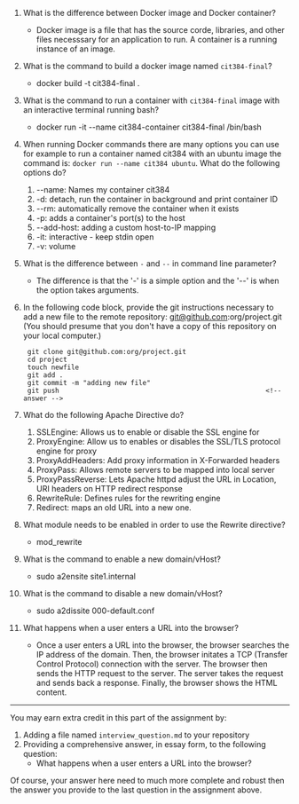 1. What is the difference between Docker image and Docker container?
    * Docker image is a file that has the source corde, libraries, and other files necesssary for an application to run. A container is a running instance of an image.                                                 <!-- answer -->

2. What is the command to build a docker image named `cit384-final`?
    * docker build -t cit384-final .                                                  <!-- answer -->

3. What is the command to run a container with `cit384-final` image with an interactive terminal running bash?
    * docker run -it --name cit384-container cit384-final /bin/bash                                                 <!-- answer -->

4. When running Docker commands there are many options you can use for example to run a container named cit384 with an ubuntu image the command is: `docker run --name cit384 ubuntu`. What do the following options do? 
   1. --name: Names my container cit384
   2. -d: detach, run the container in background and print container ID                                              <!-- answer -->
   3. --rm: automatically remove the container when it exists                                            <!-- answer -->
   4. -p: adds a container's port(s) to the host                                              <!-- answer -->
   5. --add-host: adding a custom host-to-IP mapping                                      <!-- answer -->
   6. -it: interactive - keep stdin open                                             <!-- answer -->
   7. -v: volume                                              <!-- answer -->

5. What is the difference between `-` and `--` in command line parameter?
    * The difference is that the '-' is a simple option and the '--' is when the option takes arguments.                                                  <!-- answer -->

6. In the following code block, provide the git instructions necessary to add a new file to the remote repository: git@github.com:org/project.git (You should presume that you don't have a copy of this repository on your local computer.)
   ```
    git clone git@github.com:org/project.git 
    cd project
    touch newfile
    git add .
    git commit -m "adding new file"
    git push                                                    <!-- answer -->
   ```
   <!-- You many add any number of lines in the above code block that you need. -->

7. What do the following Apache Directive do?
   1. SSLEngine: Allows us to enable or disable the SSL engine for 
   2. ProxyEngine: Allow us to enables or disables the SSL/TLS protocol engine for proxy                                     <!-- answer -->
   3. ProxyAddHeaders: Add proxy information in X-Forwarded headers                                 <!-- answer -->
   4. ProxyPass: Allows remote servers to be mapped into local server                                       <!-- answer -->
   5. ProxyPassReverse: Lets Apache httpd adjust the URL in Location, URI headers on HTTP redirect response                                <!-- answer -->
   6. RewriteRule: Defines rules for the rewriting engine                                     <!-- answer -->
   7. Redirect: maps an old URL into a new one.                                        <!-- answer -->

8. What module needs to be enabled in order to use the Rewrite directive?
    * mod_rewrite                                                 <!-- answer -->
9. What is the command to enable a new domain/vHost?
    * sudo a2ensite site1.internal                                                 <!-- answer -->

10. What is the command to disable a new domain/vHost?
    * sudo a2dissite 000-default.conf                                                 <!-- answer -->

11. What happens when a user enters a URL into the browser?
    * Once a user enters a URL into the browser, the browser searches the IP address of the domain. Then,
    the browser initates a TCP (Transfer Control Protocol) connection with the server. The browser then sends the HTTP request to the server. The server takes the request and sends back a response. Finally, the browser 
    shows the HTML content.                                                 <!-- answer -->

---
You may earn extra credit in this part of the assignment by: 
   1. Adding a file named ``interview_question.md`` to your repository
   2. Providing a comprehensive answer, in essay form, to the following question:
      * What happens when a user enters a URL into the browser?

Of course, your answer here need to much more complete and robust then the answer you provide to the last question in the assignment above.
